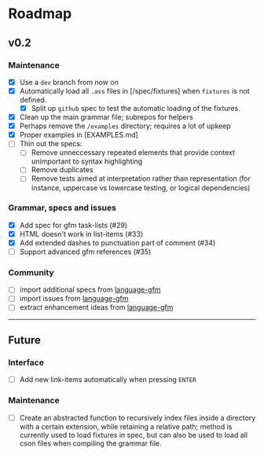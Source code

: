 # Roadmap

## v0.2

### Maintenance

- [x] Use a `dev` branch from now on
- [x] Automatically load all `.ass` files in [/spec/fixtures] when `fixtures` is not defined.
  - [x] Split up `github` spec to test the automatic loading of the fixtures.
- [x] Clean up the main grammar file; subrepos for helpers
- [x] Perhaps remove the `/examples` directory; requires a lot of upkeep
- [x] Proper examples in [EXAMPLES.md]
- [ ] Thin out the specs:
  - [ ] Remove unneccessary repeated elements that provide context unimportant to syntax highlighting
  - [ ] Remove duplicates
  - [ ] Remove tests aimed at interpretation rather than representation (for instance, uppercase vs lowercase testing, or logical dependencies)

### Grammar, specs and issues

- [x] Add spec for gfm task-lists (#29)
- [x] HTML doesn't work in list-items (#33)
- [x] Add extended dashes to punctuation part of comment (#34)
- [ ] Support advanced gfm references (#35)

### Community

- [ ] import additional specs from [language-gfm]
- [ ] import issues from [language-gfm]
- [ ] extract enhancement ideas from [language-gfm]

[language-gfm]: /atom/language-gfm

---

## Future

### Interface

- [ ] Add new link-items automatically when pressing `ENTER`

### Maintenance

- [ ] Create an abstracted function to recursively index files inside a directory with a certain extension, while retaining a relative path; method is currently used to load fixtures in spec, but can also be used to load all cson files when compiling the grammar file.
